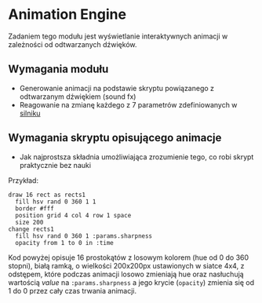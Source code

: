 # Animation Engine

Zadaniem tego modułu jest wyświetlanie interaktywnych animacji w zależności od odtwarzanych dźwięków.

## Wymagania modułu
* Generowanie animacji na podstawie skryptu powiązanego z odtwarzanym dźwiękiem (sound fx)
* Reagowanie na zmianę każdego z 7 parametrów zdefiniowanych w [silniku](SoundEngine.md)

## Wymagania skryptu opisującego animacje
* Jak najprostsza składnia umożliwiająca zrozumienie tego, co robi skrypt praktycznie bez nauki

Przykład:
```
draw 16 rect as rects1
  fill hsv rand 0 360 1 1
  border #fff
  position grid 4 col 4 row 1 space
  size 200
change rects1
  fill hsv rand 0 360 1 :params.sharpness
  opacity from 1 to 0 in :time
```

Kod powyżej opisuje 16 prostokątów z losowym kolorem (hue od 0 do 360 stopni), białą ramką, o wielkości 200x200px ustawionych w siatce 4x4, z odstępem, które podczas animacji losowo zmieniają hue oraz nasłuchują wartością _value_ na ```:params.sharpness``` a jego krycie (```opacity```) zmienia się od 1 do 0 przez cały czas trwania animacji.